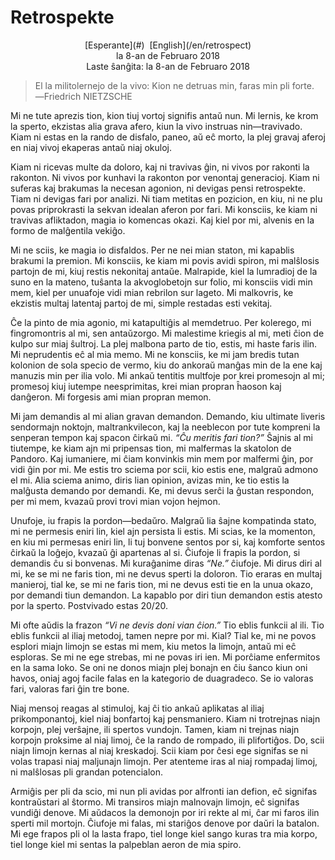 Retrospekte
===========

<center>[Esperante](#)  [English](/en/retrospect)</center>
<center>la 8-an de Februaro 2018</center>
<center>Laste ŝanĝita: la 8-an de Februaro 2018</center>

>El la militolernejo de la vivo: Kion ne detruas min, faras min pli forte.<br>
>―Friedrich NIETZSCHE

Mi ne tute aprezis tion, kion tiuj vortoj signifis antaŭ nun. Mi lernis, ke krom la sperto,
ekzistas alia grava afero, kiun la vivo instruas nin—travivado. Kiam ni estas en la rando de
disfalo, paneo, aŭ eĉ morto, la plej gravaj aferoj en niaj vivoj ekaperas antaŭ niaj okuloj.

Kiam ni ricevas multe da doloro, kaj ni travivas ĝin, ni vivos por rakonti la rakonton. Ni vivos por
kunhavi la rakonton por venontaj generacioj. Kiam ni suferas kaj brakumas la necesan agonion, ni
devigas pensi retrospekte. Tiam ni devigas fari por analizi. Ni tiam metitas en pozicion, en
kiu, ni ne plu povas priprokrasti la sekvan idealan aferon por fari. Mi konsciis, ke kiam ni
travivas afliktadon, magia io komencas okazi. Kaj kiel por mi, alvenis en la formo de malĝentila
vekiĝo.

Mi ne sciis, ke magia io disfaldos. Per ne nei mian staton, mi kapablis brakumi la premion. Mi
konsciis, ke kiam mi povis avidi spiron, mi malŝlosis partojn de mi, kiuj restis nekonitaj
antaŭe. Malrapide, kiel la lumradioj de la suno en la mateno, tuŝanta la akvoglobetojn sur folio, mi
konsciis vidi min mem, kiel per unuafoje vidi mian rebrilon sur lageto. Mi malkovris, ke ekzistis
multaj latentaj partoj de mi, simple restadas esti vekitaj.

Ĉe la pinto de mia agonio, mi katapultiĝis al memdetruo. Per kolerego, mi fingromontris al mi, sen
antaŭzorgo. Mi malestime kriegis al mi, meti ĉion de kulpo sur miaj ŝultroj. La plej malbona parto
de tio, estis, mi haste faris ilin. Mi neprudentis eĉ al mia memo. Mi ne konsciis, ke mi jam bredis
tutan kolonion de sola specio de vermo, kiu do ankoraŭ manĝas min de la ene kaj manuzis min per ilia
volo. Mi ankaŭ tentitis multfoje por krei promesojn al mi; promesoj kiuj iutempe neesprimitas,
krei mian propran ĥaoson kaj danĝeron. Mi forgesis ami mian propran memon.

Mi jam demandis al mi alian gravan demandon. Demando, kiu ultimate liveris sendormajn noktojn,
maltrankvilecon, kaj la neeblecon por tute kompreni la senperan tempon kaj spacon ĉirkaŭ mi.
_“Ĉu meritis fari tion?”_ Ŝajnis al mi tiutempe, ke kiam ajn mi pripensas tion, mi malfermas la
skatolon de Pandoro. Kaj iumaniere, mi ĉiam konvinkis min mem por malfermi ĝin, por vidi ĝin por
mi. Me estis tro sciema por scii, kio estis ene, malgraŭ admono el mi. Alia sciema animo, diris lian
opinion, avizas min, ke tio estis la malĝusta demando por demandi. Ke, mi devus serĉi la ĝustan
respondon, per mi mem, kvazaŭ provi trovi mian vojon hejmon.

Unufoje, iu frapis la pordon—bedaŭro. Malgraŭ lia ŝajne kompatinda stato, mi ne permesis eniri lin,
kiel ajn persista li estis. Mi scias, ke la momenton, en kiu mi permesas eniri lin, li tuj bonvene
sentos por si, kaj komforte sentos ĉirkaŭ la loĝejo, kvazaŭ ĝi apartenas al si. Ĉiufoje li frapis la
pordon, si demandis ĉu si bonvenas. Mi kuraĝanime diras _“Ne.”_ ĉiufoje. Mi dirus diri al mi, ke se
mi ne faris tion, mi ne devus sperti la doloron. Tio eraras en multaj manieroj, tial ke, se mi ne
faris tion, mi ne devus esti tie en la unua okazo, por demandi tiun demandon. La kapablo por diri
tiun demandon estis atesto por la sperto. Postvivado estas 20/20.

Mi ofte aŭdis la frazon _“Vi ne devis doni vian ĉion.”_ Tio eblis funkcii al ili. Tio eblis funkcii
al iliaj metodoj, tamen nepre por mi. Kial? Tial ke, mi ne povos esplori miajn limojn se estas mi
mem, kiu metos la limojn, antaŭ mi eĉ esploras. Se mi ne ege strebas, mi ne povas iri ien. Mi
porĉiame enfermitos en la sama loko. Se oni ne donos miajn plej bonajn en ĉiu ŝanco kiun oni havos,
oniaj agoj facile falas en la kategorio de duagradeco. Se io valoras fari, valoras fari ĝin tre
bone.

Niaj mensoj reagas al stimuloj, kaj ĉi tio ankaŭ aplikatas al iliaj prikomponantoj, kiel niaj
bonfartoj kaj pensmaniero. Kiam ni trotrejnas niajn korpojn, plej verŝajne, ili spertos
vundojn. Tamen, kiam ni trejnas niajn korpojn proksime al niaj limoj, ĉe la rando de rompado, ili
plifortiĝos. Do, scii niajn limojn kernas al niaj kreskadoj. Scii kiam por ĉesi ege signifas se ni
volas trapasi niaj maljunajn limojn. Per atenteme iras al niaj rompadaj limoj, ni malŝlosas pli
grandan potencialon.

Armiĝis per pli da scio, mi nun pli avidas por alfronti ian defion, eĉ signifas kontraŭstari al
ŝtormo. Mi transiros miajn malnovajn limojn, eĉ signifas vundiĝi denove. Mi aŭdacos la demonojn por
iri rekte al mi, ĉar mi faros ilin sperti mil mortojn. Ĉiufoje mi falas, mi stariĝos denove por
daŭri la batalon. Mi ege frapos pli ol la lasta frapo, tiel longe kiel sango kuras tra mia korpo,
tiel longe kiel mi sentas la palpeblan aeron de mia spiro.

